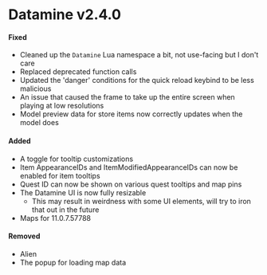 # Datamine v2.4.0

#### Fixed
* Cleaned up the `Datamine` Lua namespace a bit, not use-facing but I don't care
* Replaced deprecated function calls
* Updated the 'danger' conditions for the quick reload keybind to be less malicious
* An issue that caused the frame to take up the entire screen when playing at low resolutions
* Model preview data for store items now correctly updates when the model does

#### Added
* A toggle for tooltip customizations
* Item AppearanceIDs and ItemModifiedAppearanceIDs can now be enabled for item tooltips
* Quest ID can now be shown on various quest tooltips and map pins
* The Datamine UI is now fully resizable
    * This may result in weirdness with some UI elements, will try to iron that out in the future
* Maps for 11.0.7.57788

#### Removed
* Alien
* The popup for loading map data